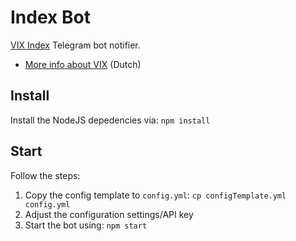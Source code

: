 Index Bot
=========

[VIX Index](http://www.cboe.com/products/vix-index-volatility/volatility-indexes) Telegram bot notifier.

* [More info about VIX](https://www.veb.net/artikel/06263/7-vragen-over-de-vix-index) (Dutch)

Install
-------

Install the NodeJS depedencies via: `npm install`

Start
-----

Follow the steps:

1. Copy the config template to `config.yml`: `cp configTemplate.yml config.yml`
2. Adjust the configuration settings/API key
3. Start the bot using: `npm start`
